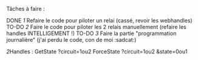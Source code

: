 Tâches à faire : 

DONE	*1* Refaire le code pour piloter un relai (cassé, revoir les webhandles)
TO-DO	*2* Faire le code pour piloter les 2 relais manuellement (refaire les handles INTELLIGEMENT !)
TO-DO	*3* Faire la partie "programmation journalière" (j'ai perdu le code, con de moi :sadcat:)

*2*Handles :
GetState ?circuit=1ou2
ForceState ?circuit=1ou2 &state=0ou1